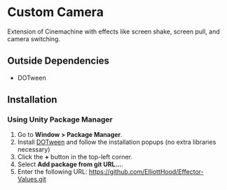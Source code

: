 # Custom Camera

Extension of Cinemachine with effects like screen shake, screen pull, and camera switching.

## Outside Dependencies

- DOTween

## Installation

### Using Unity Package Manager

1. Go to **Window > Package Manager**.
2. Install [DOTween](https://assetstore.unity.com/packages/tools/animation/dotween-hotween-v2-27676#description) and follow the installation popups (no extra libraries necessary)
3. Click the **+** button in the top-left corner.
4. Select **Add package from git URL...**.
5. Enter the following URL: https://github.com/ElliottHood/Effector-Values.git